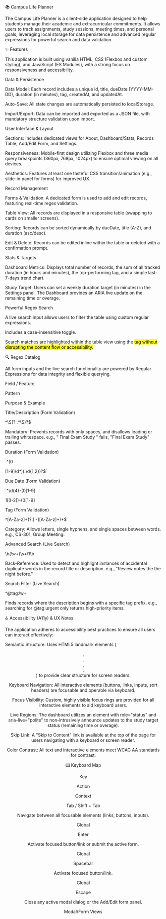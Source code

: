 📚 Campus Life Planner

The Campus Life Planner is a client-side application designed to help students manage their academic and extracurricular commitments. It allows users to track assignments, study sessions, meeting times, and personal goals, leveraging local storage for data persistence and advanced regular expressions for powerful search and data validation.

✨ Features

This application is built using vanilla HTML, CSS (Flexbox and custom styling), and JavaScript (ES Modules), with a strong focus on responsiveness and accessibility.

Data & Persistence

Data Model: Each record includes a unique id, title, dueDate (YYYY-MM-DD), duration (in minutes), tag, createdAt, and updatedAt.

Auto-Save: All state changes are automatically persisted to localStorage.

Import/Export: Data can be imported and exported as a JSON file, with mandatory structure validation upon import.

User Interface & Layout

Sections: Includes dedicated views for About, Dashboard/Stats, Records Table, Add/Edit Form, and Settings.

Responsiveness: Mobile-first design utilizing Flexbox and three media query breakpoints (360px, 768px, 1024px) to ensure optimal viewing on all devices.

Aesthetics: Features at least one tasteful CSS transition/animation (e.g., slide-in panel for forms) for improved UX.

Record Management

Forms & Validation: A dedicated form is used to add and edit records, featuring real-time regex validation.

Table View: All records are displayed in a responsive table (swapping to cards on smaller screens).

Sorting: Records can be sorted dynamically by dueDate, title (A-Z), and duration (asc/desc).

Edit & Delete: Records can be edited inline within the table or deleted with a confirmation prompt.

Stats & Targets

Dashboard Metrics: Displays total number of records, the sum of all tracked duration (in hours and minutes), the top-performing tag, and a simple last-7-days trend chart.

Study Target: Users can set a weekly duration target (in minutes) in the Settings panel. The Dashboard provides an ARIA live update on the remaining time or overage.

Powerful Regex Search

A live search input allows users to filter the table using custom regular expressions.

Includes a case-insensitive toggle.

Search matches are highlighted within the table view using the <mark> tag without disrupting the content flow or accessibility.

🔍 Regex Catalog

All form inputs and the live search functionality are powered by Regular Expressions for data integrity and flexible querying.

Field / Feature

Pattern

Purpose & Example

Title/Description (Form Validation)

^\S(?:.*\S)?$

Mandatory: Prevents records with only spaces, and disallows leading or trailing whitespace. e.g., " Final Exam Study " fails, "Final Exam Study" passes.

Duration (Form Validation)

`^(0

[1-9]\d*)(.\d{1,2})?$`

Due Date (Form Validation)

`^\d{4}-(0[1-9]

1[0-2])-(0[1-9]

Tag (Form Validation)

^[A-Za-z]+(?:[ -][A-Za-z]+)*$

Category: Allows letters, single hyphens, and single spaces between words. e.g., CS-301, Group Meeting.

Advanced Search (Live Search)

\b(\w+)\s+\1\b

Back-Reference: Used to detect and highlight instances of accidental duplicate words in the record title or description. e.g., "Review notes the the night before."

Search Filter (Live Search)

^@tag:\w+

Finds records where the description begins with a specific tag prefix. e.g., searching for @tag:urgent only returns high-priority items.

♿ Accessibility (A11y) & UX Notes

The application adheres to accessibility best practices to ensure all users can interact effectively:

Semantic Structure: Uses HTML5 landmark elements (<header>, <nav>, <main>, <section>, <footer>) to provide clear structure for screen readers.

Keyboard Navigation: All interactive elements (buttons, links, inputs, sort headers) are focusable and operable via keyboard.

Focus Visibility: Custom, highly visible focus rings are provided for all interactive elements to aid keyboard users.

Live Regions: The dashboard utilizes an element with role="status" and aria-live="polite" to non-intrusively announce updates to the study target status (remaining time or overage).

Skip Link: A "Skip to Content" link is available at the top of the page for users navigating with a keyboard or screen reader.

Color Contrast: All text and interactive elements meet WCAG AA standards for contrast.

⌨️ Keyboard Map

Key

Action

Context

Tab / Shift + Tab

Navigate between all focusable elements (links, buttons, inputs).

Global

Enter

Activate focused button/link or submit the active form.

Global

Spacebar

Activate focused button/link.

Global

Escape

Close any active modal dialog or the Add/Edit form panel.

Modal/Form Views

